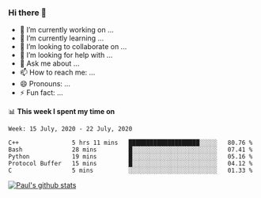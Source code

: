 ### Hi there 👋

- 🔭 I’m currently working on ...
- 🌱 I’m currently learning ...
- 👯 I’m looking to collaborate on ...
- 🤔 I’m looking for help with ...
- 💬 Ask me about ...
- 📫 How to reach me: ...
- 😄 Pronouns: ...
- ⚡ Fun fact: ...

📊 **This week I spent my time on**
<!--START_SECTION:waka-->
```text
Week: 15 July, 2020 - 22 July, 2020

C++               5 hrs 11 mins   ████████████████████░░░░░   80.76 % 
Bash              28 mins         █░░░░░░░░░░░░░░░░░░░░░░░░   07.41 % 
Python            19 mins         █░░░░░░░░░░░░░░░░░░░░░░░░   05.16 % 
Protocol Buffer   15 mins         █░░░░░░░░░░░░░░░░░░░░░░░░   04.12 % 
C                 5 mins          ░░░░░░░░░░░░░░░░░░░░░░░░░   01.33 %
```
<!--END_SECTION:waka-->


[![Paul's github stats](https://github-readme-stats.vercel.app/api?username=mickeyouyou&theme=dracula&show_icons=true)](https://github.com/anuraghazra/github-readme-stats)
